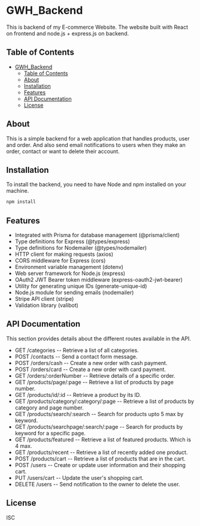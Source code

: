 # GWH_Backend

This is backend of my E-commerce Website. The website built with React on frontend and node.js + express.js on backend.

## Table of Contents

- [GWH_Backend](#gwh_backend)
  - [Table of Contents](#table-of-contents)
  - [About](#about)
  - [Installation](#installation)
  - [Features](#features)
  - [API Documentation](#api-documentation)
  - [License](#license)

## About

This is a simple backend for a web application that handles products, user and order. And also send email notifications to users when they make an order, contact or want to delete their account.

## Installation

To install the backend, you need to have Node and npm installed on your machine.

```bash
npm install
```

## Features

- Integrated with Prisma for database management (@prisma/client)
- Type definitions for Express (@types/express)
- Type definitions for Nodemailer (@types/nodemailer)
- HTTP client for making requests (axios)
- CORS middleware for Express (cors)
- Environment variable management (dotenv)
- Web server framework for Node.js (express)
- OAuth2 JWT Bearer token middleware (express-oauth2-jwt-bearer)
- Utility for generating unique IDs (generate-unique-id)
- Node.js module for sending emails (nodemailer)
- Stripe API client (stripe)
- Validation library (valibot)

## API Documentation

This section provides details about the different routes available in the API.

- GET /categories -- Retrieve a list of all categories.
- POST /contacts -- Send a contact form message.
- POST /orders/cash -- Create a new order with cash payment.
- POST /orders/card -- Create a new order with card payment.
- GET /orders/:orderNumber -- Retrieve details of a specific order.
- GET /products/page/:page -- Retrieve a list of products by page number.
- GET /products/id/:id -- Retrieve a product by its ID.
- GET /products/category/:category/:page -- Retrieve a list of products by category and page number.
- GET /products/search/:search -- Search for products upto 5 max by keyword.
- GET /products/searchpage/:search/:page -- Search for products by keyword for a specific page.
- GET /products/featured -- Retrieve a list of featured products. Which is 4 max.
- GET /products/recent -- Retrieve a list of recently added one product.
- POST /products/cart -- Retrieve a list of products that are in the cart.
- POST /users -- Create or update user information and their shopping cart.
- PUT /users/cart -- Update the user's shopping cart.
- DELETE /users -- Send notification to the owner to delete the user.

## License

ISC
